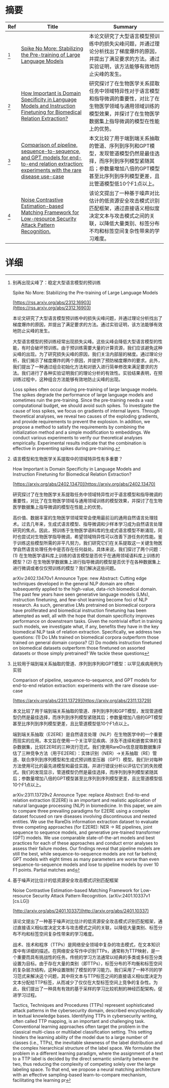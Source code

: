 # 摘要

| Ref | Title | Summary |
| --- | --- | --- |
| [^1] | [Spike No More: Stabilizing the Pre-training of Large Language Models](https://rss.arxiv.org/abs/2312.16903) | 本论文研究了大型语言模型预训练中的损失尖峰问题，并通过理论分析找出了梯度爆炸的原因，并提出了满足要求的方法。通过实验证明，该方法能够有效地防止尖峰的发生。 |
| [^2] | [How Important is Domain Specificity in Language Models and Instruction Finetuning for Biomedical Relation Extraction?](https://arxiv.org/abs/2402.13470) | 研究探讨了在生物医学关系提取任务中领域特异性对于语言模型和指导微调的重要性，对比了在生物医学领域与通用领域训练的模型效果，并探讨了在生物医学数据集上指导微调的模型在性能上的优势。 |
| [^3] | [Comparison of pipeline, sequence-to-sequence, and GPT models for end-to-end relation extraction: experiments with the rare disease use-case](https://arxiv.org/abs/2311.13729) | 本文比较了用于端到端关系抽取的管道、序列到序列和GPT模型，发现管道模型仍然是最佳选择，而序列到序列模型紧随其后；参数量增加八倍的GPT模型甚至比序列到序列模型更差，且比管道模型低10个F1点以上。 |
| [^4] | [Noise Contrastive Estimation-based Matching Framework for Low-resource Security Attack Pattern Recognition.](http://arxiv.org/abs/2401.10337) | 该论文提出了一种基于噪声对比估计的低资源安全攻击模式识别匹配框架，通过直接语义相似度决定文本与攻击模式之间的关联，以降低大量类别、标签分布不均和标签空间复杂性带来的学习难度。 |

# 详细

[^1]: 别再出现尖峰了：稳定大型语言模型的预训练

    Spike No More: Stabilizing the Pre-training of Large Language Models

    [https://rss.arxiv.org/abs/2312.16903](https://rss.arxiv.org/abs/2312.16903)

    本论文研究了大型语言模型预训练中的损失尖峰问题，并通过理论分析找出了梯度爆炸的原因，并提出了满足要求的方法。通过实验证明，该方法能够有效地防止尖峰的发生。

    

    大型语言模型的预训练经常出现损失尖峰。这些尖峰会降低大型语言模型的性能，有时会破坏预训练。由于预训练需要大量的计算资源，我们应该避免这种尖峰的出现。为了研究损失尖峰的原因，我们关注内部层的梯度。通过理论分析，我们揭示了梯度爆炸的两个原因，并提供了预防梯度爆炸的要求。此外，我们提出了一种通过组合初始化方法和对嵌入进行简单修改来满足要求的方法。我们进行了各种实验证明我们的理论分析的有效性。实验结果表明，在预训练过程中，这种组合方法能够有效地防止尖峰的出现。

    Loss spikes often occur during pre-training of large language models. The spikes degrade the performance of large language models and sometimes ruin the pre-training. Since the pre-training needs a vast computational budget, we should avoid such spikes. To investigate the cause of loss spikes, we focus on gradients of internal layers. Through theoretical analyses, we reveal two causes of the exploding gradients, and provide requirements to prevent the explosion. In addition, we propose a method to satisfy the requirements by combining the initialization method and a simple modification to embeddings. We conduct various experiments to verify our theoretical analyses empirically. Experimental results indicate that the combination is effective in preventing spikes during pre-training.
    
[^2]: 语言模型和生物医学关系提取中的领域特异性有多重要？

    How Important is Domain Specificity in Language Models and Instruction Finetuning for Biomedical Relation Extraction?

    [https://arxiv.org/abs/2402.13470](https://arxiv.org/abs/2402.13470)

    研究探讨了在生物医学关系提取任务中领域特异性对于语言模型和指导微调的重要性，对比了在生物医学领域与通用领域训练的模型效果，并探讨了在生物医学数据集上指导微调的模型在性能上的优势。

    

    高价值、数据丰富的生物医学领域常常会使用最前沿的通用自然语言处理技术。过去几年来，生成式语言模型、指导微调和少样本学习成为自然语言处理研究的焦点。因此，预训练于生物医学语料库的生成式语言模型不断涌现，同时也尝试对生物医学指导微调，希望领域特异性可以改善下游任务的性能。鉴于训练这些模型所需的非平凡努力，我们研究它们在关系提取这一关键生物医学自然语言处理任务中是否存在任何益处。具体来说，我们探讨了两个问题：(1) 在生物医学语料库上训练的语言模型是否优于在通用领域语料库上训练的模型？(2) 在生物医学数据集上进行指导微调的模型是否优于在各种数据集上进行微调或者仅仅预训练的模型？我们解决这些问题。

    arXiv:2402.13470v1 Announce Type: new  Abstract: Cutting edge techniques developed in the general NLP domain are often subsequently applied to the high-value, data-rich biomedical domain. The past few years have seen generative language models (LMs), instruction finetuning, and few-shot learning become foci of NLP research. As such, generative LMs pretrained on biomedical corpora have proliferated and biomedical instruction finetuning has been attempted as well, all with the hope that domain specificity improves performance on downstream tasks. Given the nontrivial effort in training such models, we investigate what, if any, benefits they have in the key biomedical NLP task of relation extraction. Specifically, we address two questions: (1) Do LMs trained on biomedical corpora outperform those trained on general domain corpora? (2) Do models instruction finetuned on biomedical datasets outperform those finetuned on assorted datasets or those simply pretrained? We tackle these questions
    
[^3]: 比较用于端到端关系抽取的管道、序列到序列和GPT模型：以罕见疾病用例为实验

    Comparison of pipeline, sequence-to-sequence, and GPT models for end-to-end relation extraction: experiments with the rare disease use-case

    [https://arxiv.org/abs/2311.13729](https://arxiv.org/abs/2311.13729)

    本文比较了用于端到端关系抽取的管道、序列到序列和GPT模型，发现管道模型仍然是最佳选择，而序列到序列模型紧随其后；参数量增加八倍的GPT模型甚至比序列到序列模型更差，且比管道模型低10个F1点以上。

    

    端到端关系抽取（E2ERE）是自然语言处理（NLP）在生物医学中的一个重要而现实的应用。本文旨在使用一个关注罕见疾病、涉及不连续和嵌套实体的复杂数据集，比较E2ERE的三种流行范式。我们使用RareDis信息提取数据集评估了三种竞争方法（用于E2ERE）：实体识别（NER）→关系抽取（RE）管道、联合序列到序列模型和生成式预训练变压器（GPT）模型。我们针对每种方法使用可比的最先进模型和最佳实践，并进行错误分析以评估它们的失败模式。我们的发现显示，管道模型仍然是最佳选择，而序列到序列模型紧随其后；参数量增加八倍的GPT模型甚至比序列到序列模型更差，且比管道模型低10个F1点以上。

    arXiv:2311.13729v2 Announce Type: replace  Abstract: End-to-end relation extraction (E2ERE) is an important and realistic application of natural language processing (NLP) in biomedicine. In this paper, we aim to compare three prevailing paradigms for E2ERE using a complex dataset focused on rare diseases involving discontinuous and nested entities. We use the RareDis information extraction dataset to evaluate three competing approaches (for E2ERE): NER $\rightarrow$ RE pipelines, joint sequence to sequence models, and generative pre-trained transformer (GPT) models. We use comparable state-of-the-art models and best practices for each of these approaches and conduct error analyses to assess their failure modes. Our findings reveal that pipeline models are still the best, while sequence-to-sequence models are not far behind; GPT models with eight times as many parameters are worse than even sequence-to-sequence models and lose to pipeline models by over 10 F1 points. Partial matches and
    
[^4]: 基于噪声对比估计的低资源安全攻击模式识别匹配框架

    Noise Contrastive Estimation-based Matching Framework for Low-resource Security Attack Pattern Recognition. (arXiv:2401.10337v1 [cs.LG])

    [http://arxiv.org/abs/2401.10337](http://arxiv.org/abs/2401.10337)

    该论文提出了一种基于噪声对比估计的低资源安全攻击模式识别匹配框架，通过直接语义相似度决定文本与攻击模式之间的关联，以降低大量类别、标签分布不均和标签空间复杂性带来的学习难度。

    

    战术、技术和程序（TTPs）是网络安全领域中复杂的攻击模式，在文本知识库中有详细的描述。在网络安全写作中识别TTPs，通常称为TTP映射，是一个重要而具有挑战性的任务。传统的学习方法通常以经典的多类或多标签分类设置为目标。由于存在大量的类别（即TTPs），标签分布的不均衡和标签空间的复杂层次结构，这种设置限制了模型的学习能力。我们采用了一种不同的学习范式来解决这个问题，其中将文本与TTP标签之间的直接语义相似度决定为文本分配给TTP标签，从而减少了仅仅在大型标签空间上竞争的复杂性。为此，我们提出了一种具有有效的基于采样的学习比较机制的神经匹配架构，促进学习过程。

    Tactics, Techniques and Procedures (TTPs) represent sophisticated attack patterns in the cybersecurity domain, described encyclopedically in textual knowledge bases. Identifying TTPs in cybersecurity writing, often called TTP mapping, is an important and challenging task. Conventional learning approaches often target the problem in the classical multi-class or multilabel classification setting. This setting hinders the learning ability of the model due to a large number of classes (i.e., TTPs), the inevitable skewness of the label distribution and the complex hierarchical structure of the label space. We formulate the problem in a different learning paradigm, where the assignment of a text to a TTP label is decided by the direct semantic similarity between the two, thus reducing the complexity of competing solely over the large labeling space. To that end, we propose a neural matching architecture with an effective sampling-based learn-to-compare mechanism, facilitating the learning pr
    

